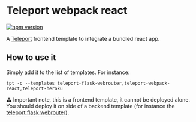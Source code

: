 # Teleport webpack react
[![npm version](https://badge.fury.io/js/teleport-webpack-react.svg)](https://badge.fury.io/js/teleport-webpack-react)

A [Teleport](https://github.com/snipsco/teleport) frontend template to integrate a bundled react app.

## How to use it
Simply add it to the list of templates. For instance:
```
tpt -c --templates teleport-flask-webrouter,teleport-webpack-react,teleport-heroku
```

:warning: Important note, this is a frontend template, it cannot be deployed alone. You should deploy it on side of a backend template (for instance the [teleport flask webrouter](https://github.com/snipsco/teleport-flask-webrouter)).
